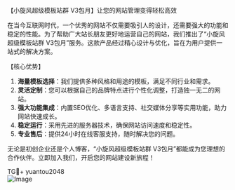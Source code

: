 【小旋风超级模板站群 V3包月】让您的网站管理变得轻松高效

在当今互联网时代，一个优秀的网站不仅需要吸引人的设计，还需要强大的功能和稳定的性能。为了帮助广大站长朋友更好地运营自己的网站，我们推出了“小旋风超级模板站群 V3包月”服务。这款产品经过精心设计与优化，旨在为用户提供一站式的解决方案。

【核心优势】
1. **海量模板选择**：我们提供多种风格和用途的模板，满足不同行业和需求。
2. **灵活定制**：您可以根据自己的品牌特点进行个性化调整，打造独一无二的网站。
3. **强大功能集成**：内置SEO优化、多语言支持、社交媒体分享等实用功能，助力网站快速成长。
4. **稳定运行**：采用先进的服务器技术，确保网站访问速度和稳定性。
5. **专业售后**：提供24小时在线客服支持，随时解决您的问题。

无论是初创企业还是个人博客，“小旋风超级模板站群 V3包月”都能成为您理想的合作伙伴。立即加入我们，开启您的网站建设新旅程！

TG💪+ yuantou2048  
![Image](https://github.com/user-attachments/assets/42a5a4a5-fea9-4a1d-8aa0-73e57e430cca)